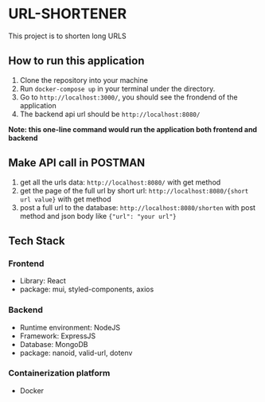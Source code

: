 # URL-SHORTENER

This project is to shorten long URLS

## How to run this application

1. Clone the repository into your machine
2. Run `docker-compose up` in your terminal under the directory.
3. Go to `http://localhost:3000/`, you should see the frondend of the application
4. The backend api url should be `http://localhost:8080/`

**Note: this one-line command would run the application both frontend and backend**

## Make API call in POSTMAN

1. get all the urls data: `http://localhost:8080/` with get method
2. get the page of the full url by short url: `http://localhost:8080/{short url value}` with get method
3. post a full url to the database: `http://localhost:8080/shorten` with post method and json body like `{"url": "your url"}`

## Tech Stack

### Frontend

* Library: React
* package: mui, styled-components, axios

### Backend

* Runtime environment: NodeJS
* Framework: ExpressJS
* Database: MongoDB
* package: nanoid, valid-url, dotenv

### Containerization platform

* Docker
